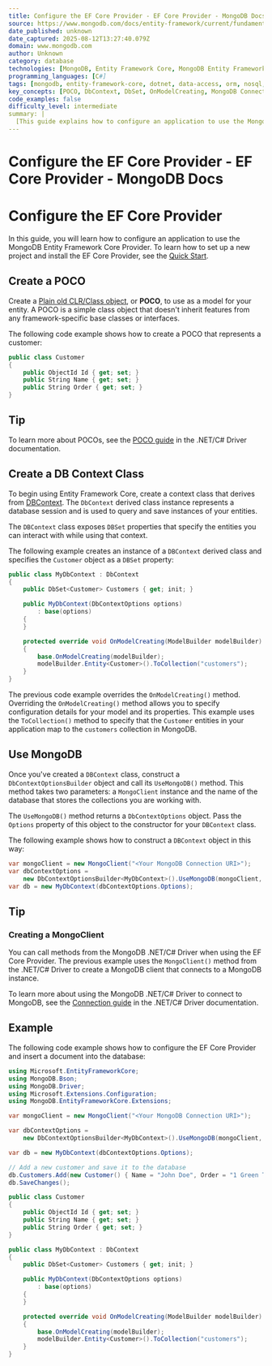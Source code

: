 ```yaml
---
title: Configure the EF Core Provider - EF Core Provider - MongoDB Docs
source: https://www.mongodb.com/docs/entity-framework/current/fundamentals/configure/
date_published: unknown
date_captured: 2025-08-12T13:27:40.079Z
domain: www.mongodb.com
author: Unknown
category: database
technologies: [MongoDB, Entity Framework Core, MongoDB Entity Framework Core Provider, .NET, MongoDB .NET/C# Driver, Microsoft.EntityFrameworkCore, MongoDB.Bson, MongoDB.Driver, Microsoft.Extensions.Configuration, MongoDB.EntityFrameworkCore.Extensions]
programming_languages: [C#]
tags: [mongodb, entity-framework-core, dotnet, data-access, orm, nosql, configuration, poco, dbcontext]
key_concepts: [POCO, DbContext, DbSet, OnModelCreating, MongoDB Connection, ORM, Data Modeling]
code_examples: false
difficulty_level: intermediate
summary: |
  [This guide explains how to configure an application to use the MongoDB Entity Framework Core Provider. It details the creation of Plain Old CLR Objects (POCOs) to serve as entity models and the definition of a `DbContext` class for database interaction. The article demonstrates how to connect to a MongoDB instance using `DbContextOptionsBuilder` and the `UseMongoDB()` method. It also covers mapping entities to MongoDB collections via `OnModelCreating`. A complete code example illustrates the setup process and basic data insertion into MongoDB.]
---
```

# Configure the EF Core Provider - EF Core Provider - MongoDB Docs

# Configure the EF Core Provider

In this guide, you will learn how to configure an application to use the MongoDB Entity Framework Core Provider. To learn how to set up a new project and install the EF Core Provider, see the [Quick Start](/docs/entity-framework/current/quick-start/#std-label-entity-framework-quickstart).

## Create a POCO

Create a [Plain old CLR/Class object](https://en.wikipedia.org/wiki/Plain_old_CLR_object), or **POCO**, to use as a model for your entity. A POCO is a simple class object that doesn't inherit features from any framework-specific base classes or interfaces.

The following code example shows how to create a POCO that represents a customer:

```csharp
public class Customer
{
    public ObjectId Id { get; set; }
    public String Name { get; set; }
    public String Order { get; set; }
}
```

## Tip

To learn more about POCOs, see the [POCO guide](https://www.mongodb.com/docs/drivers/csharp/current/fundamentals/serialization/poco/) in the .NET/C# Driver documentation.

## Create a DB Context Class

To begin using Entity Framework Core, create a context class that derives from [DBContext](https://learn.microsoft.com/en-us/dotnet/api/system.data.entity.dbcontext). The `DbContext` derived class instance represents a database session and is used to query and save instances of your entities.

The `DBContext` class exposes `DBSet` properties that specify the entities you can interact with while using that context.

The following example creates an instance of a `DBContext` derived class and specifies the `Customer` object as a `DBSet` property:

```csharp
public class MyDbContext : DbContext
{
    public DbSet<Customer> Customers { get; init; }

    public MyDbContext(DbContextOptions options)
        : base(options)
    {
    }

    protected override void OnModelCreating(ModelBuilder modelBuilder)
    {
        base.OnModelCreating(modelBuilder);
        modelBuilder.Entity<Customer>().ToCollection("customers");
    }
}
```

The previous code example overrides the `OnModelCreating()` method. Overriding the `OnModelCreating()` method allows you to specify configuration details for your model and its properties. This example uses the `ToCollection()` method to specify that the `Customer` entities in your application map to the `customers` collection in MongoDB.

## Use MongoDB

Once you've created a `DBContext` class, construct a `DbContextOptionsBuilder` object and call its `UseMongoDB()` method. This method takes two parameters: a `MongoClient` instance and the name of the database that stores the collections you are working with.

The `UseMongoDB()` method returns a `DbContextOptions` object. Pass the `Options` property of this object to the constructor for your `DBContext` class.

The following example shows how to construct a `DBContext` object in this way:

```csharp
var mongoClient = new MongoClient("<Your MongoDB Connection URI>");
var dbContextOptions =
    new DbContextOptionsBuilder<MyDbContext>().UseMongoDB(mongoClient, "<Database Name>");
var db = new MyDbContext(dbContextOptions.Options);
```

## Tip

### **Creating a MongoClient**

You can call methods from the MongoDB .NET/C# Driver when using the EF Core Provider. The previous example uses the `MongoClient()` method from the .NET/C# Driver to create a MongoDB client that connects to a MongoDB instance.

To learn more about using the MongoDB .NET/C# Driver to connect to MongoDB, see the [Connection guide](https://www.mongodb.com/docs/drivers/csharp/current/fundamentals/connection/connect/) in the .NET/C# Driver documentation.

## Example

The following code example shows how to configure the EF Core Provider and insert a document into the database:

```csharp
using Microsoft.EntityFrameworkCore;
using MongoDB.Bson;
using MongoDB.Driver;
using Microsoft.Extensions.Configuration;
using MongoDB.EntityFrameworkCore.Extensions;

var mongoClient = new MongoClient("<Your MongoDB Connection URI>");

var dbContextOptions =
    new DbContextOptionsBuilder<MyDbContext>().UseMongoDB(mongoClient, "<Database Name>");

var db = new MyDbContext(dbContextOptions.Options);

// Add a new customer and save it to the database
db.Customers.Add(new Customer() { Name = "John Doe", Order = "1 Green Tea" });
db.SaveChanges();

public class Customer
{
    public ObjectId Id { get; set; }
    public String Name { get; set; }
    public String Order { get; set; }
}

public class MyDbContext : DbContext
{
    public DbSet<Customer> Customers { get; init; }

    public MyDbContext(DbContextOptions options)
        : base(options)
    {
    }

    protected override void OnModelCreating(ModelBuilder modelBuilder)
    {
        base.OnModelCreating(modelBuilder);
        modelBuilder.Entity<Customer>().ToCollection("customers");
    }
}
```